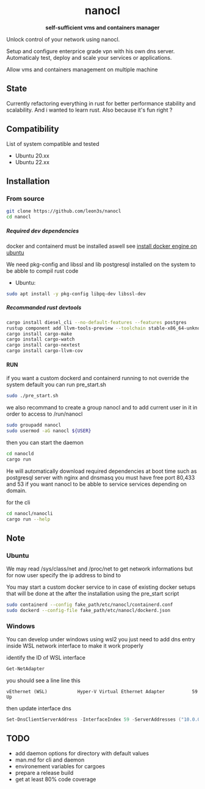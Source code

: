 <div align="center">
  <p><h1>nanocl</h1> </p>
  <p><strong>self-sufficient vms and containers manager</strong> </p>
</div>

Unlock control of your network using nanocl.

Setup and configure enterprice grade vpn with his own dns server.
Automaticaly test, deploy and scale your services or applications.

Allow vms and containers management on multiple machine

## State

Currently refactoring everything in rust for better performance stability and scalability.
And i wanted to learn rust.
Also because it's fun right ?

## Compatibility
List of system compatible and tested
- Ubuntu 20.xx
- Ubuntu 22.xx

## Installation

### From source
```sh
git clone https://github.com/leon3s/nanocl
cd nanocl
```

##### Required dev dependencies
docker and containerd must be installed aswell see [install docker engine on ubuntu](https://docs.docker.com/engine/install/ubuntu/)

We need pkg-config and libssl and lib postgresql installed on the system to be abble to compil rust code
- Ubuntu:
```sh
sudo apt install -y pkg-config libpq-dev libssl-dev
```

##### Recommanded rust devtools
```sh
cargo install diesel_cli --no-default-features --features postgres
rustup component add llvm-tools-preview --toolchain stable-x86_64-unknown-linux-gnu
cargo install cargo-make
cargo install cargo-watch
cargo install cargo-nextest
cargo install cargo-llvm-cov
```

#### RUN
if you want a custom dockerd and containerd running to not override the system default you can run pre_start.sh
```sh
sudo ./pre_start.sh
```

we also recommand to create a group nanocl and to add current user in it in order to access to /run/nanocl
```sh
sudo groupadd nanocl
sudo usermod -aG nanocl ${USER}
```
then you can start the daemon
```sh
cd nanocld
cargo run
```
He will automatically download required dependencies at boot time such as postgresql server with nginx and dnsmasq
you must have free port 80,433 and 53 if you want nanocl to be abble to service services depending on domain.

for the cli
```sh
cd nanocl/nanocli
cargo run --help
```

## Note

### Ubuntu
We may read /sys/class/net and /proc/net to get network informations but
for now user specify the ip address to bind to

You may start a custom docker service to in case of existing docker setups
that will be done at the after the installation using the pre_start script

```sh
sudo containerd --config fake_path/etc/nanocl/containerd.conf
sudo dockerd --config-file fake_path/etc/nanocl/dockerd.json
```

### Windows
You can develop under windows using wsl2
you just need to add dns entry inside WSL network interface to make it work properly

identify the ID of WSL interface
```powershell
Get-NetAdapter
```

you should see a line line this
```
vEthernet (WSL)           Hyper-V Virtual Ethernet Adapter          59 Up
```
then update interface dns
```powershell
Set-DnsClientServerAddress -InterfaceIndex 59 -ServerAddresses ("10.0.0.1","10.0.0.2")
```

## TODO
- add daemon options for directory with default values
- man.md for cli and daemon
- environement variables for cargoes
- prepare a release build
- get at least 80% code coverage


